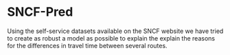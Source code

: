 # SNCF-Pred
Using the self-service datasets available on the SNCF website  we have tried to create as robust a model as possible to explain the explain the reasons for the differences in travel time between several routes.

